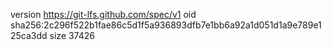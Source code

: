 version https://git-lfs.github.com/spec/v1
oid sha256:2c296f522b1fae86c5d1f5a936893dfb7e1bb6a92a1d051d1a9e789e125ca3dd
size 37426
